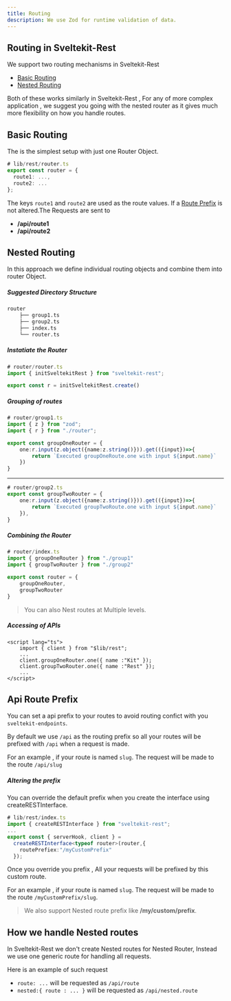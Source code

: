 ```yaml
---
title: Routing
description: We use Zod for runtime validation of data.
---
```


## Routing in Sveltekit-Rest

We support two routing mechanisms in Sveltekit-Rest

- [Basic Routing](#basic-routing)
- [Nested Routing](#nested-routing)

Both of these works similarly in Sveltekit-Rest , For any of more complex application , we suggest you going with the nested router as it gives much more flexibility on how you handle routes.

## Basic Routing

The is the simplest setup with just one Router Object.

```ts
# lib/rest/router.ts
export const router = {
  route1: ...,
  route2: ...
};
```

The keys `route1` and `route2` are used as the route values.
If a [Route Prefix](#api-route-prefix) is not altered.The Requests are sent to

- **/api/route1**
- **/api/route2**

## Nested Routing

In this approach we define individual routing objects and combine them into router Object.

##### Suggested Directory Structure

```txt
router
    ├── group1.ts
    ├── group2.ts
    ├── index.ts
    └── router.ts
```

##### Instatiate the Router

```ts
# router/router.ts
import { initSveltekitRest } from "sveltekit-rest";

export const r = initSveltekitRest.create()
```

##### Grouping of routes

```ts
# router/group1.ts
import { z } from "zod";
import { r } from "./router";

export const groupOneRouter = {
    one:r.input(z.object({name:z.string()})).get(({input})=>{
        return `Executed groupOneRoute.one with input ${input.name}`
    })
}
```

---

```ts
# router/group2.ts
export const groupTwoRouter = {
    one:r.input(z.object({name:z.string()})).get(({input})=>{
        return `Executed groupTwoRoute.one with input ${input.name}`
    }),
}
```
##### Combining the Router

```ts
# router/index.ts
import { groupOneRouter } from "./group1"
import { groupTwoRouter } from "./group2"

export const router = {
    groupOneRouter,
    groupTwoRouter
}
```
> You can also Nest routes at Multiple levels.
##### Accessing of APIs
```svelte  title="+page.svelte" {4-5}
<script lang="ts">
    import { client } from "$lib/rest";
    ...
    client.groupOneRouter.one({ name :"Kit" });
    client.groupTwoRouter.one({ name :"Rest" });
    ...
</script>
```
## Api Route Prefix
You can set a api prefix to your routes to avoid routing confict with you `sveltekit-endpoints`.

By default we use `/api` as the routing prefix so all your routes will be prefixed with `/api` when a request is made.

For an example , if your route is named `slug`. The request will be made to the route `/api/slug`

##### Altering the prefix
You can override the default prefix when you create the interface using createRESTInterface.
```ts {6}
# lib/rest/index.ts
import { createRESTInterface } from "sveltekit-rest";
...
export const { serverHook, client } =
  createRESTInterface<typeof router>(router,{
    routePrefiex:"/myCustomPrefix"
  });
```
Once you override you prefix , All your requests will be prefixed by this custom route.

For an example , if your route is named `slug`. The request will be made to the route `/myCustomPrefix/slug`.
> We also support Nested route prefix like **/my/custom/prefix**.
## How we handle Nested routes

In Sveltekit-Rest we don't create Nested routes for Nested Router, Instead we use one generic route for handling all requests.

Here is an example of such request

- `route: ...` will be requested as `/api/route`
- `nested:{ route : ... }` will be requested as `/api/nested.route`